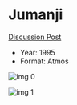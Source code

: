 # Jumanji

[Discussion Post](https://www.avsforum.com/threads/bass-eq-for-filtered-movies.2995212/post-57257818)

* Year: 1995
* Format: Atmos

![img 0](https://i.imgur.com/SrisQyh.jpg)

![img 1](https://i.imgur.com/HjMiy4T.png)

